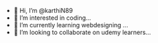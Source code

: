 - 👋 Hi, I’m @karthiN89
- 👀 I’m interested in coding...
- 🌱 I’m currently learning webdesigning ...
- 💞️ I’m looking to collaborate on udemy learners...

<!---
karthiN89/karthiN89 is a ✨ special ✨ repository because its `README.md` (this file) appears on your GitHub profile.
You can click the Preview link to take a look at your changes.
--->
